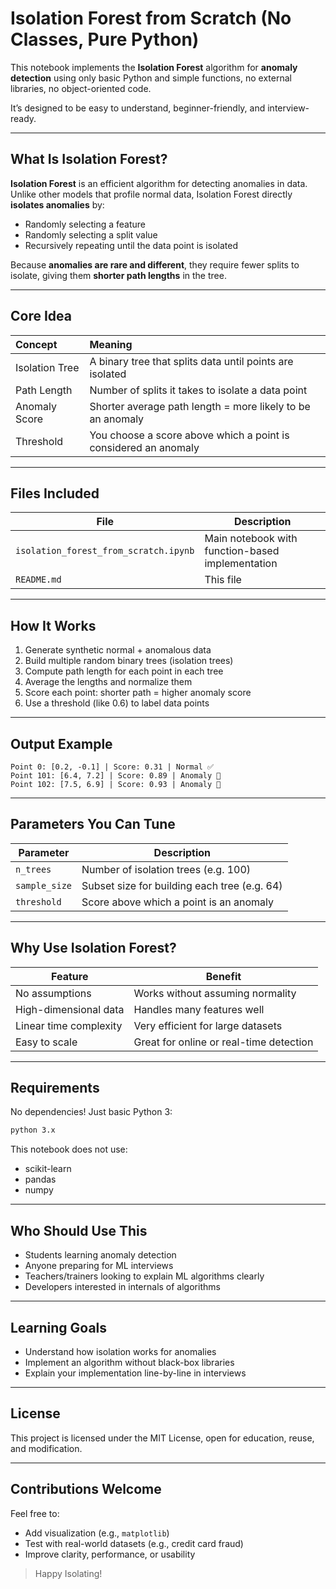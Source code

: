 # Isolation Forest from Scratch (No Classes, Pure Python)

This notebook implements the **Isolation Forest** algorithm for **anomaly detection** using only basic Python and simple functions, no external libraries, no object-oriented code.

It’s designed to be easy to understand, beginner-friendly, and interview-ready.

---

## What Is Isolation Forest?

**Isolation Forest** is an efficient algorithm for detecting anomalies in data. Unlike other models that profile normal data, Isolation Forest directly **isolates anomalies** by:

- Randomly selecting a feature
- Randomly selecting a split value
- Recursively repeating until the data point is isolated

Because **anomalies are rare and different**, they require fewer splits to isolate, giving them **shorter path lengths** in the tree.

---

## Core Idea

| Concept         | Meaning                                                                 |
|:-----------------|:-------------------------------------------------------------------------|
| Isolation Tree  | A binary tree that splits data until points are isolated                |
| Path Length     | Number of splits it takes to isolate a data point                       |
| Anomaly Score   | Shorter average path length = more likely to be an anomaly              |
| Threshold       | You choose a score above which a point is considered an anomaly         |

---

## Files Included

| File                              | Description                                 |
|-----------------------------------|---------------------------------------------|
| `isolation_forest_from_scratch.ipynb` | Main notebook with function-based implementation |
| `README.md`                        | This file                                |

---

## How It Works

1. Generate synthetic normal + anomalous data  
2. Build multiple random binary trees (isolation trees)  
3. Compute path length for each point in each tree  
4. Average the lengths and normalize them  
5. Score each point: shorter path = higher anomaly score  
6. Use a threshold (like 0.6) to label data points  

---

## Output Example

```
Point 0: [0.2, -0.1] | Score: 0.31 | Normal ✅
Point 101: [6.4, 7.2] | Score: 0.89 | Anomaly 🚨
Point 102: [7.5, 6.9] | Score: 0.93 | Anomaly 🚨
```
---

## Parameters You Can Tune

| Parameter      | Description                                  |
|----------------|----------------------------------------------|
| `n_trees`      | Number of isolation trees (e.g. 100)          |
| `sample_size`  | Subset size for building each tree (e.g. 64) |
| `threshold`    | Score above which a point is an anomaly      |

---

## Why Use Isolation Forest?

| Feature                 | Benefit                                  |
|-------------------------|-------------------------------------------|
| No assumptions          | Works without assuming normality          |
| High-dimensional data   | Handles many features well                |
| Linear time complexity  | Very efficient for large datasets         |
| Easy to scale           | Great for online or real-time detection   |

---

## Requirements

No dependencies! Just basic Python 3:

```bash
python 3.x
```

This notebook does not use:
- scikit-learn
- pandas
- numpy

---

## Who Should Use This
* Students learning anomaly detection
* Anyone preparing for ML interviews
* Teachers/trainers looking to explain ML algorithms clearly
* Developers interested in internals of algorithms

---


## Learning Goals
* Understand how isolation works for anomalies
* Implement an algorithm without black-box libraries
* Explain your implementation line-by-line in interviews

---

## License
This project is licensed under the MIT License, open for education, reuse, and modification.

---


## Contributions Welcome
Feel free to:
* Add visualization (e.g., `matplotlib`)
* Test with real-world datasets (e.g., credit card fraud)
* Improve clarity, performance, or usability

> Happy Isolating! 
